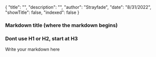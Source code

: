 {
    "title": "",
    "description": "",
    "author": "Strayfade",
    "date": "8/31/2022",
    "showTitle": false,
    "indexed": false
}
### Markdown title (where the markdown begins)
### Dont use H1 or H2, start at H3
Write your markdown here